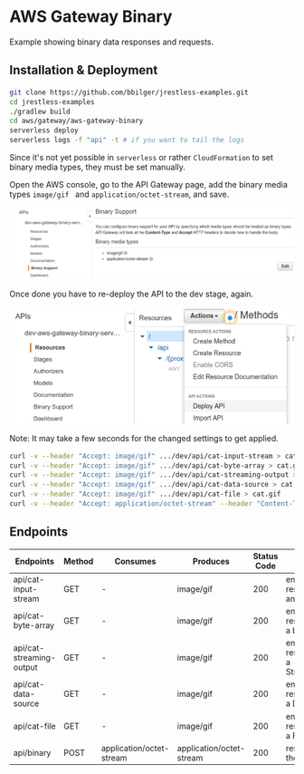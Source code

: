 # AWS Gateway Binary

Example showing binary data responses and requests.

## Installation & Deployment

```bash
git clone https://github.com/bbilger/jrestless-examples.git
cd jrestless-examples
./gradlew build
cd aws/gateway/aws-gateway-binary
serverless deploy
serverless logs -f "api" -t # if you want to tail the logs
```

Since it's not yet possible in `serverless` or rather `CloudFormation` to set binary media types, they must be set manually.

Open the AWS console, go to the API Gateway page, add the binary media types `image/gif ` and `application/octet-stream`, and save.

![](binary_media_types.png)

Once done you have to re-deploy the API to the dev stage, again.

![](deploy.png)

Note: It may take a few seconds for the changed settings to get applied.


```bash
curl -v --header "Accept: image/gif" .../dev/api/cat-input-stream > cat.gif
curl -v --header "Accept: image/gif" .../dev/api/cat-byte-array > cat.gif
curl -v --header "Accept: image/gif" .../dev/api/cat-streaming-output > cat.gif
curl -v --header "Accept: image/gif" .../dev/api/cat-data-source > cat.gif
curl -v --header "Accept: image/gif" .../dev/api/cat-file > cat.gif
curl -v --header "Accept: application/octet-stream" --header "Content-Type: application/octet-stream" --request POST --data-binary "@cat.gif" .../dev/api/binary > cat_from_server.gif
```

## Endpoints

|Endpoints                   |Method|Consumes                |Produces                 | Status Code    | Comment
|----------------------------|------|---------               |----------               |----------------|---
|api/cat-input-stream        |GET   |-                       |image/gif                |200             | endpoint's response type is an InputStream
|api/cat-byte-array          |GET   |-                       |image/gif                |200             | endpoint's response type is a byte array
|api/cat-streaming-output    |GET   |-                       |image/gif                |200             | endpoint's response type is a StreamingOutput
|api/cat-data-source         |GET   |-                       |image/gif                |200             | endpoint's response type is a DataSource
|api/cat-file                |GET   |-                       |image/gif                |200             | endpoint's response type is a File
|api/binary                  |POST  |application/octet-stream|application/octet-stream |200             | responds with the posted data
